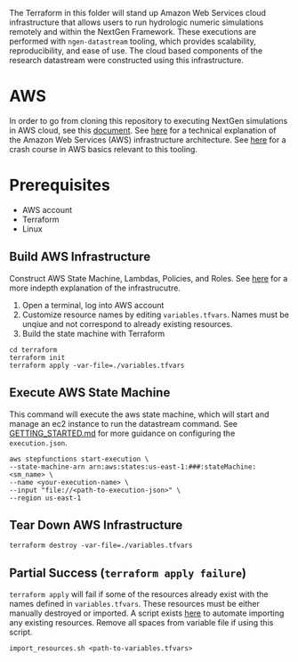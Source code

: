 The Terraform in this folder will stand up Amazon Web Services cloud infrastructure that allows users to run hydrologic numeric simulations remotely and within the NextGen Framework. These executions are performed with `ngen-datastream` tooling, which provides scalability, reproducibility, and ease of use. The cloud based components of the research datastream were constructed using this infrastructure.

# AWS
In order to go from cloning this repository to executing NextGen simulations in AWS cloud, see this [document](https://github.com/CIROH-UA/ngen-datastream/blob/main/research_datastream/terraform/GETTING_STARTED.md).
See [here](https://github.com/CIROH-UA/ngen-datastream/blob/main/research_datastream/terraform/ARCHITECTURE.md) for a technical explanation of the Amazon Web Services (AWS) infrastructure architecture. See [here](https://github.com/CIROH-UA/ngen-datastream/blob/main/research_datastream/terraform/AWS_BASICS.md) for a crash course in AWS basics relevant to this tooling.

# Prerequisites
* AWS account
* Terraform
* Linux

## Build AWS Infrastructure
Construct AWS State Machine, Lambdas, Policies, and Roles. See [here](https://github.com/CIROH-UA/ngen-datastream/blob/main/research_datastream/terraform/ARCHITECTURE.md) for a more indepth explanation of the infrastrucutre.
1) Open a terminal, log into AWS account
2) Customize resource names by editing `variables.tfvars`. Names must be unqiue and not correspond to already existing resources. 
3) Build the state machine with Terraform
```
cd terraform
terraform init
terraform apply -var-file=./variables.tfvars
```

## Execute AWS State Machine
This command will execute the aws state machine, which will start and manage an ec2 instance to run the datastream command. See [GETTING_STARTED.md](https://github.com/CIROH-UA/ngen-datastream/blob/main/research_datastream/terraform/GETTING_STARTED.md#create-execution-file) for more guidance on configuring the `execution.json`.
```
aws stepfunctions start-execution \
--state-machine-arn arn:aws:states:us-east-1:###:stateMachine:<sm_name> \
--name <your-execution-name> \
--input "file://<path-to-execution-json>" \
--region us-east-1
```

## Tear Down AWS Infrastructure
```
terraform destroy -var-file=./variables.tfvars
```

## Partial Success (`terraform apply failure`)
`terraform apply` will fail if some of the resources already exist with the names defined in `variables.tfvars`. These resources must be either manually destroyed or imported. A script exists [here](https://github.com/CIROH-UA/ngen-datastream/blob/main/research_datastream/research_datastream/scripts/import_resources.sh) to automate importing any existing resources. Remove all spaces from variable file if using this script.
```
import_resources.sh <path-to-variables.tfvars>
```
